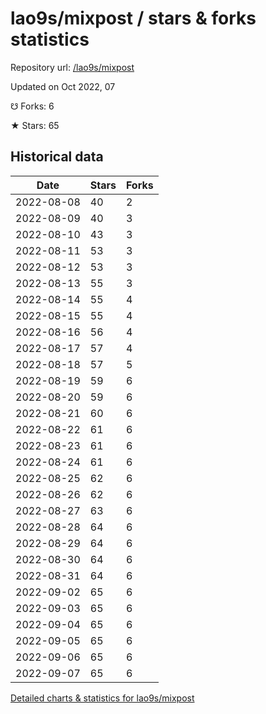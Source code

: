 # lao9s/mixpost / stars & forks statistics

Repository url: [/lao9s/mixpost](https://github.com/lao9s/mixpost)

Updated on Oct 2022, 07

☋ Forks: 6

★ Stars: 65

## Historical data
| Date | Stars | Forks |
|------|-------|-------|
| 2022-08-08 | 40 | 2 | 
| 2022-08-09 | 40 | 3 | 
| 2022-08-10 | 43 | 3 | 
| 2022-08-11 | 53 | 3 | 
| 2022-08-12 | 53 | 3 | 
| 2022-08-13 | 55 | 3 | 
| 2022-08-14 | 55 | 4 | 
| 2022-08-15 | 55 | 4 | 
| 2022-08-16 | 56 | 4 | 
| 2022-08-17 | 57 | 4 | 
| 2022-08-18 | 57 | 5 | 
| 2022-08-19 | 59 | 6 | 
| 2022-08-20 | 59 | 6 | 
| 2022-08-21 | 60 | 6 | 
| 2022-08-22 | 61 | 6 | 
| 2022-08-23 | 61 | 6 | 
| 2022-08-24 | 61 | 6 | 
| 2022-08-25 | 62 | 6 | 
| 2022-08-26 | 62 | 6 | 
| 2022-08-27 | 63 | 6 | 
| 2022-08-28 | 64 | 6 | 
| 2022-08-29 | 64 | 6 | 
| 2022-08-30 | 64 | 6 | 
| 2022-08-31 | 64 | 6 | 
| 2022-09-02 | 65 | 6 | 
| 2022-09-03 | 65 | 6 | 
| 2022-09-04 | 65 | 6 | 
| 2022-09-05 | 65 | 6 | 
| 2022-09-06 | 65 | 6 | 
| 2022-09-07 | 65 | 6 | 


[Detailed charts & statistics for lao9s/mixpost](https://reviewgithub.com/rep/lao9s/mixpost)
